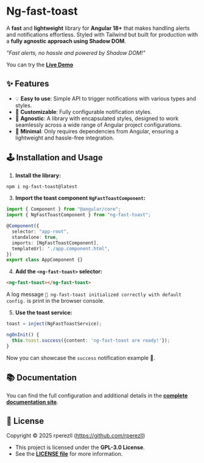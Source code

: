 # Ng-fast-toast

A **fast** and **lightweight** library for **Angular 18+** that makes handling alerts and notifications effortless. Styled with Tailwind but built for production with a **fully agnostic approach using Shadow DOM**.

_"Fast alerts, no hassle and powered by Shadow DOM!"_

You can try the [**Live Demo**](https://ng-fast-toast.vercel.app)

## ✨ Features

- 💡 **Easy to use**: Simple API to trigger notifications with various types and styles.
- 🎨 **Customizable**: Fully configurable notification styles.
- 📱 **Agnostic**: A library with encapsulated styles, designed to work seamlessly across a wide range of Angular project configurations.
- 🥰 **Minimal**: Only requires dependencies from Angular, ensuring a lightweight and hassle-free integration.

## 🕹️ Installation and Usage

1. **Install the library:**

```bash
npm i ng-fast-toast@latest
```

3. **Import the toast component `NgFastToastComponent`:**

```ts
import { Component } from "@angular/core";
import { NgFastToastComponent } from "ng-fast-toast";

@Component({
  selector: "app-root",
  standalone: true,
  imports: [NgFastToastComponent],
  templateUrl: "./app.component.html",
})
export class AppComponent {}
```

4. **Add the `<ng-fast-toast>` selector:**

```html
<ng-fast-toast></ng-fast-toast>
```

A log message `🍞 ng-fast-toast initialized correctly with default config.` is print in the browser console.

5. **Use the toast service:**

```ts
toast = inject(NgFastToastService);

ngOnInit() {
  this.toast.success({content: 'ng-fast-toast are ready!'});
}
```

Now you can showcase the `success` notification example 🚀.

## 📚 Documentation

You can find the full configuration and additional details in the [**complete documentation site**](https://ng-fast-toast.rperezll.dev/).

## 📝 License

Copyright © 2025 rperezll (https://github.com/rperezll)

- This project is licensed under the **GPL-3.0 License**.
- See the [**LICENSE file**](https://github.com/atmgrupomaggioli/docshub/blob/main/LICENSE) for more information.
